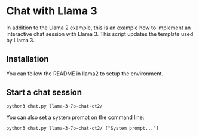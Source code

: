 # Chat with Llama 3

In addition to the Llama 2 example, this is an example how to implement an interactive chat session with Llama 3. This script updates the template used by Llama 3.

## Installation
You can follow the README in llama2 to setup the environment.

## Start a chat session
```
python3 chat.py llama-3-7b-chat-ct2/
```

You can also set a system prompt on the command line:

```
python3 chat.py llama-3-7b-chat-ct2/ ["System prompt..."]
```
